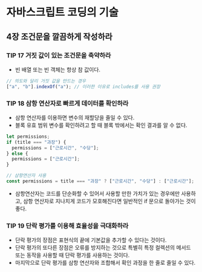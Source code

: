 # 자바스크립트 코딩의 기술

## 4장 조건문을 깔끔하게 작성하라

### TIP 17 거짓 값이 있는 조건문을 축약하라

- 빈 배열 또는 빈 객체는 항상 참 값이다.

```javascript
// 의도와 달리 거짓 값을 만드는 경우
["a", "b"].indexOf("a"); // 이러한 이유로 includes를 사용 권장
```

### TIP 18 삼항 연산자로 빠르게 데이터를 확인하라

- 삼항 연산자를 이용하면 변수의 재할당을 줄일 수 있다.
- 블록 유효 범위 변수를 확인하려고 할 때 블록 밖에서는 확인 결과를 알 수 없다.

```javascript
let permissions;
if (title === "과장") {
  permissions = ["근로시간", "수당"];
} else {
  permissions = ["근로시간"];
}

// 삼항연산자 사용
const permissions = title === "과장" ? ["근로시간", "수당"] : ["근로시간"];
```

- 삼항연산자는 코드를 단순화할 수 있어서 사용할 만한 가치가 있는 경우에만 사용하고, 삼항 연산자로 지나치게 코드가 모호해진다면 일반적인 if 문으로 돌아가는 것이 좋다.

### TIP 19 단락 평가를 이용해 효율성을 극대화하라

- 단락 평가의 장점은 표현식의 끝에 기본값을 추가할 수 있다는 것이다.
- 단락 평가의 또다른 장점은 오류를 방지하는 것으로 특별히 특정 컬렉션의 메서드 또는 동작을 사용할 때 단락 평가를 사용하는 것이다.
- 마지막으로 단락 평가를 삼항 연산자와 조합해서 확인 과정을 한 줄로 줄일 수 있다.
